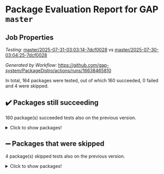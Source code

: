 # Package Evaluation Report for GAP `master`

## Job Properties

*Testing:* [master/2025-07-31-03:03:14-7dcf0028](https://github.com/gap-system/PackageDistro/blob/data/reports/master/2025-07-31-03:03:14-7dcf0028) vs [master/2025-07-30-03:04:25-7dcf0028](https://github.com/gap-system/PackageDistro/blob/data/reports/master/2025-07-30-03:04:25-7dcf0028)

*Generated by Workflow:* https://github.com/gap-system/PackageDistro/actions/runs/16638465810

In total, 164 packages were tested, out of which 160 succeeded, 0 failed and 4 were skipped.

## :heavy_check_mark: Packages still succeeding

160 package(s) succeeded tests also on the previous version.
<details><summary>Click to show packages!</summary>

- 4ti2interface 2024.11-01 [(success)](https://github.com/gap-system/PackageDistro/actions/runs/16638465810/job/47084247729)
- ace 5.7.0 [(success)](https://github.com/gap-system/PackageDistro/actions/runs/16638465810/job/47084247712)
- aclib 1.3.2 [(success)](https://github.com/gap-system/PackageDistro/actions/runs/16638465810/job/47084247737)
- agt 0.3.1 [(success)](https://github.com/gap-system/PackageDistro/actions/runs/16638465810/job/47084247722)
- alco 1.1.1 [(success)](https://github.com/gap-system/PackageDistro/actions/runs/16638465810/job/47084247734)
- alnuth 3.2.1 [(success)](https://github.com/gap-system/PackageDistro/actions/runs/16638465810/job/47084247721)
- anupq 3.3.1 [(success)](https://github.com/gap-system/PackageDistro/actions/runs/16638465810/job/47084247741)
- atlasrep 2.1.9 [(success)](https://github.com/gap-system/PackageDistro/actions/runs/16638465810/job/47084247719)
- autodoc 2025.05.09 [(success)](https://github.com/gap-system/PackageDistro/actions/runs/16638465810/job/47084247733)
- automata 1.16 [(success)](https://github.com/gap-system/PackageDistro/actions/runs/16638465810/job/47084247731)
- automgrp 1.3.3 [(success)](https://github.com/gap-system/PackageDistro/actions/runs/16638465810/job/47084247724)
- autpgrp 1.11.1 [(success)](https://github.com/gap-system/PackageDistro/actions/runs/16638465810/job/47084247727)
- cap 2025.07-08 [(success)](https://github.com/gap-system/PackageDistro/actions/runs/16638465810/job/47084247728)
- caratinterface 2.3.7 [(success)](https://github.com/gap-system/PackageDistro/actions/runs/16638465810/job/47084247749)
- cddinterface 2025.06.24 [(success)](https://github.com/gap-system/PackageDistro/actions/runs/16638465810/job/47084247756)
- circle 1.6.6 [(success)](https://github.com/gap-system/PackageDistro/actions/runs/16638465810/job/47084247752)
- classicpres 1.22 [(success)](https://github.com/gap-system/PackageDistro/actions/runs/16638465810/job/47084247739)
- cohomolo 1.6.11 [(success)](https://github.com/gap-system/PackageDistro/actions/runs/16638465810/job/47084247745)
- congruence 1.2.7 [(success)](https://github.com/gap-system/PackageDistro/actions/runs/16638465810/job/47084247755)
- corefreesub 0.6 [(success)](https://github.com/gap-system/PackageDistro/actions/runs/16638465810/job/47084247754)
- corelg 1.57 [(success)](https://github.com/gap-system/PackageDistro/actions/runs/16638465810/job/47084247748)
- crime 1.6 [(success)](https://github.com/gap-system/PackageDistro/actions/runs/16638465810/job/47084247768)
- crisp 1.4.6 [(success)](https://github.com/gap-system/PackageDistro/actions/runs/16638465810/job/47084247771)
- crypting 0.10.6 [(success)](https://github.com/gap-system/PackageDistro/actions/runs/16638465810/job/47084247751)
- cryst 4.1.29 [(success)](https://github.com/gap-system/PackageDistro/actions/runs/16638465810/job/47084247773)
- crystcat 1.1.10 [(success)](https://github.com/gap-system/PackageDistro/actions/runs/16638465810/job/47084247760)
- ctbllib 1.3.11 [(success)](https://github.com/gap-system/PackageDistro/actions/runs/16638465810/job/47084247772)
- cubefree 1.20 [(success)](https://github.com/gap-system/PackageDistro/actions/runs/16638465810/job/47084247763)
- curlinterface 2.4.2 [(success)](https://github.com/gap-system/PackageDistro/actions/runs/16638465810/job/47084247779)
- cvec 2.8.4 [(success)](https://github.com/gap-system/PackageDistro/actions/runs/16638465810/job/47084247776)
- datastructures 0.3.3 [(success)](https://github.com/gap-system/PackageDistro/actions/runs/16638465810/job/47084247815)
- deepthought 1.0.9 [(success)](https://github.com/gap-system/PackageDistro/actions/runs/16638465810/job/47084247786)
- design 1.8.2 [(success)](https://github.com/gap-system/PackageDistro/actions/runs/16638465810/job/47084247787)
- difsets 2.3.1 [(success)](https://github.com/gap-system/PackageDistro/actions/runs/16638465810/job/47084247788)
- digraphs 1.10.0 [(success)](https://github.com/gap-system/PackageDistro/actions/runs/16638465810/job/47084247789)
- edim 1.3.8 [(success)](https://github.com/gap-system/PackageDistro/actions/runs/16638465810/job/47084247796)
- example 4.4.1 [(success)](https://github.com/gap-system/PackageDistro/actions/runs/16638465810/job/47084247806)
- examplesforhomalg 2023.10-01 [(success)](https://github.com/gap-system/PackageDistro/actions/runs/16638465810/job/47084247803)
- factint 1.6.3 [(success)](https://github.com/gap-system/PackageDistro/actions/runs/16638465810/job/47084247816)
- ferret 1.0.14 [(success)](https://github.com/gap-system/PackageDistro/actions/runs/16638465810/job/47084247798)
- fga 1.5.0 [(success)](https://github.com/gap-system/PackageDistro/actions/runs/16638465810/job/47084247802)
- fining 1.5.6 [(success)](https://github.com/gap-system/PackageDistro/actions/runs/16638465810/job/47084247794)
- float 1.0.7 [(success)](https://github.com/gap-system/PackageDistro/actions/runs/16638465810/job/47084247805)
- format 1.4.4 [(success)](https://github.com/gap-system/PackageDistro/actions/runs/16638465810/job/47084247811)
- forms 1.2.13 [(success)](https://github.com/gap-system/PackageDistro/actions/runs/16638465810/job/47084247807)
- fplsa 1.2.6 [(success)](https://github.com/gap-system/PackageDistro/actions/runs/16638465810/job/47084247819)
- fr 2.4.13 [(success)](https://github.com/gap-system/PackageDistro/actions/runs/16638465810/job/47084247827)
- francy 2.0.3 [(success)](https://github.com/gap-system/PackageDistro/actions/runs/16638465810/job/47084247826)
- fwtree 1.3 [(success)](https://github.com/gap-system/PackageDistro/actions/runs/16638465810/job/47084247824)
- gapdoc 1.6.7 [(success)](https://github.com/gap-system/PackageDistro/actions/runs/16638465810/job/47084247822)
- gauss 2024.11-01 [(success)](https://github.com/gap-system/PackageDistro/actions/runs/16638465810/job/47084247823)
- gaussforhomalg 2024.08-01 [(success)](https://github.com/gap-system/PackageDistro/actions/runs/16638465810/job/47084247829)
- gbnp 1.1.0 [(success)](https://github.com/gap-system/PackageDistro/actions/runs/16638465810/job/47084247835)
- generalizedmorphismsforcap 2025.07-01 [(success)](https://github.com/gap-system/PackageDistro/actions/runs/16638465810/job/47084247825)
- genss 1.6.9 [(success)](https://github.com/gap-system/PackageDistro/actions/runs/16638465810/job/47084247832)
- gradedmodules 2024.12-01 [(success)](https://github.com/gap-system/PackageDistro/actions/runs/16638465810/job/47084247838)
- gradedringforhomalg 2024.07-01 [(success)](https://github.com/gap-system/PackageDistro/actions/runs/16638465810/job/47084247833)
- grape 4.9.2 [(success)](https://github.com/gap-system/PackageDistro/actions/runs/16638465810/job/47084247842)
- groupoids 1.78 [(success)](https://github.com/gap-system/PackageDistro/actions/runs/16638465810/job/47084247836)
- grpconst 2.6.5 [(success)](https://github.com/gap-system/PackageDistro/actions/runs/16638465810/job/47084247852)
- guarana 0.96.3 [(success)](https://github.com/gap-system/PackageDistro/actions/runs/16638465810/job/47084247847)
- guava 3.20 [(success)](https://github.com/gap-system/PackageDistro/actions/runs/16638465810/job/47084247851)
- hap 1.70 [(success)](https://github.com/gap-system/PackageDistro/actions/runs/16638465810/job/47084247885)
- hapcryst 0.1.15 [(success)](https://github.com/gap-system/PackageDistro/actions/runs/16638465810/job/47084247854)
- hecke 1.5.4 [(success)](https://github.com/gap-system/PackageDistro/actions/runs/16638465810/job/47084247853)
- help 4.0 [(success)](https://github.com/gap-system/PackageDistro/actions/runs/16638465810/job/47084247845)
- homalg 2024.01-01 [(success)](https://github.com/gap-system/PackageDistro/actions/runs/16638465810/job/47084247844)
- homalgtocas 2023.11-01 [(success)](https://github.com/gap-system/PackageDistro/actions/runs/16638465810/job/47084247863)
- ibnp 0.15 [(success)](https://github.com/gap-system/PackageDistro/actions/runs/16638465810/job/47084247849)
- idrel 2.48 [(success)](https://github.com/gap-system/PackageDistro/actions/runs/16638465810/job/47084247857)
- images 1.3.3 [(success)](https://github.com/gap-system/PackageDistro/actions/runs/16638465810/job/47084247850)
- inducereduce 1.1 [(success)](https://github.com/gap-system/PackageDistro/actions/runs/16638465810/job/47084247867)
- intpic 0.4.0 [(success)](https://github.com/gap-system/PackageDistro/actions/runs/16638465810/job/47084247859)
- io 4.9.3 [(success)](https://github.com/gap-system/PackageDistro/actions/runs/16638465810/job/47084247879)
- io_forhomalg 2023.02-04 [(success)](https://github.com/gap-system/PackageDistro/actions/runs/16638465810/job/47084247866)
- irredsol 1.4.4 [(success)](https://github.com/gap-system/PackageDistro/actions/runs/16638465810/job/47084247870)
- json 2.2.3 [(success)](https://github.com/gap-system/PackageDistro/actions/runs/16638465810/job/47084247864)
- jupyterkernel 1.5.1 [(success)](https://github.com/gap-system/PackageDistro/actions/runs/16638465810/job/47084247876)
- jupyterviz 1.5.6 [(success)](https://github.com/gap-system/PackageDistro/actions/runs/16638465810/job/47084247865)
- kan 1.37 [(success)](https://github.com/gap-system/PackageDistro/actions/runs/16638465810/job/47084247868)
- kbmag 1.5.11 [(success)](https://github.com/gap-system/PackageDistro/actions/runs/16638465810/job/47084247872)
- laguna 3.9.7 [(success)](https://github.com/gap-system/PackageDistro/actions/runs/16638465810/job/47084247869)
- liealgdb 2.2.1 [(success)](https://github.com/gap-system/PackageDistro/actions/runs/16638465810/job/47084247889)
- liepring 2.9.1 [(success)](https://github.com/gap-system/PackageDistro/actions/runs/16638465810/job/47084247877)
- liering 2.4.2 [(success)](https://github.com/gap-system/PackageDistro/actions/runs/16638465810/job/47084247875)
- linearalgebraforcap 2025.07-03 [(success)](https://github.com/gap-system/PackageDistro/actions/runs/16638465810/job/47084247871)
- lins 0.9 [(success)](https://github.com/gap-system/PackageDistro/actions/runs/16638465810/job/47084247880)
- localizeringforhomalg 2023.10-01 [(success)](https://github.com/gap-system/PackageDistro/actions/runs/16638465810/job/47084247878)
- loops 3.4.4 [(success)](https://github.com/gap-system/PackageDistro/actions/runs/16638465810/job/47084247887)
- lpres 1.1.1 [(success)](https://github.com/gap-system/PackageDistro/actions/runs/16638465810/job/47084247953)
- majoranaalgebras 1.5.2 [(success)](https://github.com/gap-system/PackageDistro/actions/runs/16638465810/job/47084247910)
- mapclass 1.4.6 [(success)](https://github.com/gap-system/PackageDistro/actions/runs/16638465810/job/47084247890)
- matgrp 0.71 [(success)](https://github.com/gap-system/PackageDistro/actions/runs/16638465810/job/47084247888)
- matricesforhomalg 2024.11-02 [(success)](https://github.com/gap-system/PackageDistro/actions/runs/16638465810/job/47084247883)
- modisom 3.0.0 [(success)](https://github.com/gap-system/PackageDistro/actions/runs/16638465810/job/47084247884)
- modulepresentationsforcap 2025.06-02 [(success)](https://github.com/gap-system/PackageDistro/actions/runs/16638465810/job/47084247911)
- modules 2024.12-01 [(success)](https://github.com/gap-system/PackageDistro/actions/runs/16638465810/job/47084247914)
- monoidalcategories 2025.07-06 [(success)](https://github.com/gap-system/PackageDistro/actions/runs/16638465810/job/47084247886)
- nconvex 2024.12-01 [(success)](https://github.com/gap-system/PackageDistro/actions/runs/16638465810/job/47084247893)
- nilmat 1.4.2 [(success)](https://github.com/gap-system/PackageDistro/actions/runs/16638465810/job/47084247891)
- nock 1.5 [(success)](https://github.com/gap-system/PackageDistro/actions/runs/16638465810/job/47084247909)
- normalizinterface 1.4.1 [(success)](https://github.com/gap-system/PackageDistro/actions/runs/16638465810/job/47084247900)
- nq 2.5.11 [(success)](https://github.com/gap-system/PackageDistro/actions/runs/16638465810/job/47084247899)
- numericalsgps 1.4.0 [(success)](https://github.com/gap-system/PackageDistro/actions/runs/16638465810/job/47084247903)
- openmath 11.5.3 [(success)](https://github.com/gap-system/PackageDistro/actions/runs/16638465810/job/47084247906)
- orb 5.0.1 [(success)](https://github.com/gap-system/PackageDistro/actions/runs/16638465810/job/47084247901)
- packagemanager 1.6.3 [(success)](https://github.com/gap-system/PackageDistro/actions/runs/16638465810/job/47084247919)
- patternclass 2.4.5 [(success)](https://github.com/gap-system/PackageDistro/actions/runs/16638465810/job/47084247939)
- permut 2.0.5 [(success)](https://github.com/gap-system/PackageDistro/actions/runs/16638465810/job/47084247924)
- polenta 1.3.11 [(success)](https://github.com/gap-system/PackageDistro/actions/runs/16638465810/job/47084247925)
- polymaking 0.8.7 [(success)](https://github.com/gap-system/PackageDistro/actions/runs/16638465810/job/47084247922)
- primgrp 3.4.4 [(success)](https://github.com/gap-system/PackageDistro/actions/runs/16638465810/job/47084247927)
- profiling 2.6.2 [(success)](https://github.com/gap-system/PackageDistro/actions/runs/16638465810/job/47084247930)
- qdistrnd 0.9.5 [(success)](https://github.com/gap-system/PackageDistro/actions/runs/16638465810/job/47084247941)
- qpa 1.35 [(success)](https://github.com/gap-system/PackageDistro/actions/runs/16638465810/job/47084247973)
- quagroup 1.8.4 [(success)](https://github.com/gap-system/PackageDistro/actions/runs/16638465810/job/47084247942)
- radiroot 2.9 [(success)](https://github.com/gap-system/PackageDistro/actions/runs/16638465810/job/47084247934)
- rcwa 4.7.1 [(success)](https://github.com/gap-system/PackageDistro/actions/runs/16638465810/job/47084247935)
- rds 1.8 [(success)](https://github.com/gap-system/PackageDistro/actions/runs/16638465810/job/47084247936)
- recog 1.4.4 [(success)](https://github.com/gap-system/PackageDistro/actions/runs/16638465810/job/47084247943)
- repndecomp 1.3.0 [(success)](https://github.com/gap-system/PackageDistro/actions/runs/16638465810/job/47084247969)
- repsn 3.1.2 [(success)](https://github.com/gap-system/PackageDistro/actions/runs/16638465810/job/47084247965)
- resclasses 4.7.3 [(success)](https://github.com/gap-system/PackageDistro/actions/runs/16638465810/job/47084247950)
- ringsforhomalg 2024.11-02 [(success)](https://github.com/gap-system/PackageDistro/actions/runs/16638465810/job/47084247952)
- sco 2023.08-01 [(success)](https://github.com/gap-system/PackageDistro/actions/runs/16638465810/job/47084247960)
- scscp 2.4.3 [(success)](https://github.com/gap-system/PackageDistro/actions/runs/16638465810/job/47084247945)
- semigroups 5.5.3 [(success)](https://github.com/gap-system/PackageDistro/actions/runs/16638465810/job/47084247963)
- sglppow 2.4 [(success)](https://github.com/gap-system/PackageDistro/actions/runs/16638465810/job/47084247959)
- sgpviz 0.999.6 [(success)](https://github.com/gap-system/PackageDistro/actions/runs/16638465810/job/47084247990)
- simpcomp 2.1.14 [(success)](https://github.com/gap-system/PackageDistro/actions/runs/16638465810/job/47084248002)
- singular 2024.06.03 [(success)](https://github.com/gap-system/PackageDistro/actions/runs/16638465810/job/47084247975)
- sl2reps 1.1 [(success)](https://github.com/gap-system/PackageDistro/actions/runs/16638465810/job/47084247988)
- sla 1.6.2 [(success)](https://github.com/gap-system/PackageDistro/actions/runs/16638465810/job/47084247993)
- smallantimagmas 0.4.1 [(success)](https://github.com/gap-system/PackageDistro/actions/runs/16638465810/job/47084247989)
- smallgrp 1.5.4 [(success)](https://github.com/gap-system/PackageDistro/actions/runs/16638465810/job/47084248011)
- smallsemi 0.7.2 [(success)](https://github.com/gap-system/PackageDistro/actions/runs/16638465810/job/47084248046)
- sonata 2.9.6 [(success)](https://github.com/gap-system/PackageDistro/actions/runs/16638465810/job/47084247986)
- sophus 1.27 [(success)](https://github.com/gap-system/PackageDistro/actions/runs/16638465810/job/47084248003)
- sotgrps 1.3 [(success)](https://github.com/gap-system/PackageDistro/actions/runs/16638465810/job/47084247998)
- spinsym 1.5.2 [(success)](https://github.com/gap-system/PackageDistro/actions/runs/16638465810/job/47084248008)
- standardff 1.0 [(success)](https://github.com/gap-system/PackageDistro/actions/runs/16638465810/job/47084248020)
- symbcompcc 1.3.2 [(success)](https://github.com/gap-system/PackageDistro/actions/runs/16638465810/job/47084248024)
- thelma 1.3 [(success)](https://github.com/gap-system/PackageDistro/actions/runs/16638465810/job/47084248004)
- tomlib 1.2.11 [(success)](https://github.com/gap-system/PackageDistro/actions/runs/16638465810/job/47084247995)
- toolsforhomalg 2025.05-01 [(success)](https://github.com/gap-system/PackageDistro/actions/runs/16638465810/job/47084248006)
- toric 1.9.6 [(success)](https://github.com/gap-system/PackageDistro/actions/runs/16638465810/job/47084248016)
- transgrp 3.6.5 [(success)](https://github.com/gap-system/PackageDistro/actions/runs/16638465810/job/47084248084)
- typeset 1.2.3 [(success)](https://github.com/gap-system/PackageDistro/actions/runs/16638465810/job/47084248017)
- ugaly 4.1.3 [(success)](https://github.com/gap-system/PackageDistro/actions/runs/16638465810/job/47084248021)
- unipot 1.6 [(success)](https://github.com/gap-system/PackageDistro/actions/runs/16638465810/job/47084248052)
- unitlib 5.0.0 [(success)](https://github.com/gap-system/PackageDistro/actions/runs/16638465810/job/47084248031)
- utils 0.89 [(success)](https://github.com/gap-system/PackageDistro/actions/runs/16638465810/job/47084248043)
- uuid 0.7 [(success)](https://github.com/gap-system/PackageDistro/actions/runs/16638465810/job/47084248049)
- walrus 0.9991 [(success)](https://github.com/gap-system/PackageDistro/actions/runs/16638465810/job/47084248045)
- wedderga 4.11.1 [(success)](https://github.com/gap-system/PackageDistro/actions/runs/16638465810/job/47084248041)
- wpe 0.8 [(success)](https://github.com/gap-system/PackageDistro/actions/runs/16638465810/job/47084248056)
- xmod 2.95 [(success)](https://github.com/gap-system/PackageDistro/actions/runs/16638465810/job/47084248090)
- xmodalg 1.32 [(success)](https://github.com/gap-system/PackageDistro/actions/runs/16638465810/job/47084248068)
- yangbaxter 0.10.7 [(success)](https://github.com/gap-system/PackageDistro/actions/runs/16638465810/job/47084248076)
- zeromqinterface 0.17 [(success)](https://github.com/gap-system/PackageDistro/actions/runs/16638465810/job/47084248081)
</details>

## :heavy_minus_sign: Packages that were skipped

4 package(s) skipped tests also on the previous version.
<details><summary>Click to show packages!</summary>

- browse 1.8.21 [(skipped)](https://github.com/gap-system/PackageDistro/actions/runs/16638465810/job/47083923044)
- itc 1.5.1 [(skipped)](https://github.com/gap-system/PackageDistro/actions/runs/16638465810/job/47083923044)
- polycyclic 2.16 [(skipped)](https://github.com/gap-system/PackageDistro/actions/runs/16638465810/job/47083923044)
- xgap 4.32 [(skipped)](https://github.com/gap-system/PackageDistro/actions/runs/16638465810/job/47083923044)
</details>


